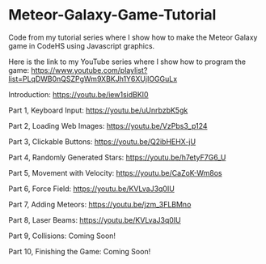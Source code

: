 # Meteor-Galaxy-Game-Tutorial
Code from my tutorial series where I show how to make the Meteor Galaxy game in CodeHS using Javascript graphics.

Here is the link to my YouTube series where I show how to program the game: https://www.youtube.com/playlist?list=PLqDWB0nQSZPgWm9XBKJh1Y6XUjIOGGuLx

Introduction: https://youtu.be/iew1sidBKI0

Part 1, Keyboard Input: https://youtu.be/uUnrbzbK5gk

Part 2, Loading Web Images: https://youtu.be/VzPbs3_p124

Part 3, Clickable Buttons: https://youtu.be/Q2ibHEHX-jU

Part 4, Randomly Generated Stars: https://youtu.be/h7etyF7G6_U

Part 5, Movement with Velocity: https://youtu.be/CaZoK-Wm8os

Part 6, Force Field: https://youtu.be/KVLvaJ3q0IU

Part 7, Adding Meteors: https://youtu.be/jzm_3FLBMno

Part 8, Laser Beams: https://youtu.be/KVLvaJ3q0IU

Part 9, Collisions: Coming Soon!

Part 10, Finishing the Game: Coming Soon!
